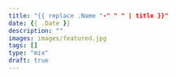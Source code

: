 ```yaml
---
title: "{{ replace .Name "-" " " | title }}"
date: {{ .Date }}
description: ""
images: images/featured.jpg
tags: []
type: "mix"
draft: true
---
```

